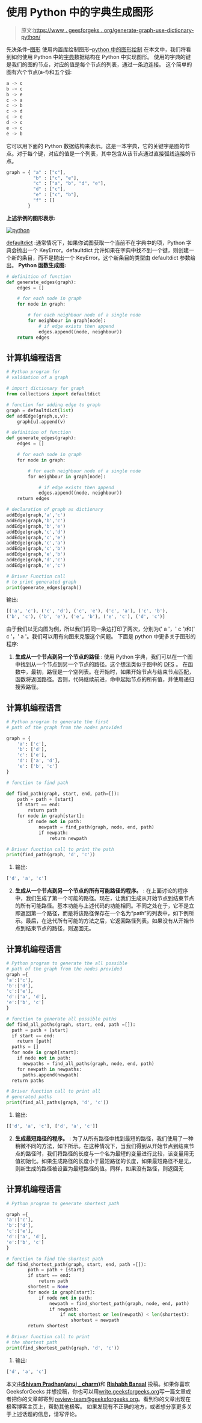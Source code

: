 # 使用 Python 中的字典生成图形

> 原文:[https://www . geesforgeks . org/generate-graph-use-dictionary-python/](https://www.geeksforgeeks.org/generate-graph-using-dictionary-python/)

先决条件–[图形](https://www.geeksforgeeks.org/graph-and-its-representations/)
使用内置库绘制图形–[python 中的图形绘制](https://www.geeksforgeeks.org/graph-plotting-in-python-set-1/)
在本文中，我们将看到如何使用 Python 中的[字典](https://www.geeksforgeeks.org/python-set-4-dictionary-keywords-python/)数据结构在 Python 中实现图形。
使用的字典的键是我们的图的节点，对应的值是每个节点的列表，通过一条边连接。
这个简单的图有六个节点(a-f)和五个弧:

```py
a -> c
b -> c
b -> e
c -> a
c -> b
c -> d
c -> e
d -> c
e -> c
e -> b

```

它可以用下面的 Python 数据结构来表示。这是一本字典，它的关键字是图的节点。对于每个键，对应的值是一个列表，其中包含从该节点通过直接弧线连接的节点。

```py
graph = { "a" : ["c"],
          "b" : ["c", "e"],
          "c" : ["a", "b", "d", "e"],
          "d" : ["c"],
          "e" : ["c", "b"],
          "f" : []
        } 

```

**上述示例的图形表示:**

[![python](img/d9ad3ae8e0a8572d36c4e9825088daff.png)](https://media.geeksforgeeks.org/wp-content/uploads/python1.jpg)

[defaultdict](https://docs.python.org/2/library/collections.html#collections.defaultdict) :通常情况下，如果你试图获取一个当前不在字典中的项，Python 字典会抛出一个 KeyError。defaultdict 允许如果在字典中找不到一个键，则创建一个新的条目，而不是抛出一个 KeyError。这个新条目的类型由 defaultdict 参数给出。
**Python 函数生成图:**

```py
# definition of function
def generate_edges(graph):
    edges = []

    # for each node in graph
    for node in graph:

        # for each neighbour node of a single node
        for neighbour in graph[node]:
            # if edge exists then append
            edges.append((node, neighbour))
    return edges

```

## 计算机编程语言

```py
# Python program for 
# validation of a graph

# import dictionary for graph
from collections import defaultdict

# function for adding edge to graph
graph = defaultdict(list)
def addEdge(graph,u,v):
    graph[u].append(v)

# definition of function
def generate_edges(graph):
    edges = []

    # for each node in graph
    for node in graph:

        # for each neighbour node of a single node
        for neighbour in graph[node]:

            # if edge exists then append
            edges.append((node, neighbour))
    return edges

# declaration of graph as dictionary
addEdge(graph,'a','c')
addEdge(graph,'b','c')
addEdge(graph,'b','e')
addEdge(graph,'c','d')
addEdge(graph,'c','e')
addEdge(graph,'c','a')
addEdge(graph,'c','b')
addEdge(graph,'e','b')
addEdge(graph,'d','c')
addEdge(graph,'e','c')

# Driver Function call 
# to print generated graph
print(generate_edges(graph)) 
```

输出:

```py
[('a', 'c'), ('c', 'd'), ('c', 'e'), ('c', 'a'), ('c', 'b'), 
('b', 'c'), ('b', 'e'), ('e', 'b'), ('e', 'c'), ('d', 'c')]

```

由于我们以无向图为例，所以我们将同一条边打印了两次，分别为(' a '，' c ')和(' c '，' a '。我们可以用有向图来克服这个问题。
下面是 python 中更多关于图形的程序:

1.  **生成从一个节点到另一个节点的路径** :
    使用 Python 字典，我们可以在一个图中找到从一个节点到另一个节点的路径。这个想法类似于图中的 [DFS](https://www.geeksforgeeks.org/depth-first-traversal-for-a-graph/) 。
    在函数中，最初，路径是一个空列表。在开始时，如果开始节点与结束节点匹配，函数将返回路径。否则，代码继续前进，命中起始节点的所有值，并使用递归搜索路径。

## 计算机编程语言

```py
# Python program to generate the first
# path of the graph from the nodes provided

graph = {
    'a': ['c'],
    'b': ['d'],
    'c': ['e'],
    'd': ['a', 'd'],
    'e': ['b', 'c']
}

# function to find path

def find_path(graph, start, end, path=[]):
    path = path + [start]
    if start == end:
        return path
    for node in graph[start]:
        if node not in path:
            newpath = find_path(graph, node, end, path)
            if newpath:
                return newpath

# Driver function call to print the path
print(find_path(graph, 'd', 'c'))
```

1.  输出:

```py
['d', 'a', 'c']

```

2.  **生成从一个节点到另一个节点的所有可能路径的程序。** :
    在上面讨论的程序中，我们生成了第一个可能的路径。现在，让我们生成从开始节点到结束节点的所有可能路径。基本功能与上述代码的功能相同。不同之处在于，它不是立即返回第一个路径，而是将该路径保存在一个名为“path”的列表中，如下例所示。最后，在迭代所有可能的方法之后，它返回路径列表。如果没有从开始节点到结束节点的路径，则返回无。

## 计算机编程语言

```py
# Python program to generate the all possible
# path of the graph from the nodes provided
graph ={
'a':['c'],
'b':['d'],
'c':['e'],
'd':['a', 'd'],
'e':['b', 'c']
}

# function to generate all possible paths
def find_all_paths(graph, start, end, path =[]):
  path = path + [start]
  if start == end:
    return [path]
  paths = []
  for node in graph[start]:
    if node not in path:
      newpaths = find_all_paths(graph, node, end, path)
    for newpath in newpaths:
      paths.append(newpath)
  return paths

# Driver function call to print all 
# generated paths
print(find_all_paths(graph, 'd', 'c'))
```

1.  输出:

```py
[['d', 'a', 'c'], ['d', 'a', 'c']]

```

2.  **生成最短路径的程序。** :
    为了从所有路径中找到最短的路径，我们使用了一种稍微不同的方法，如下所示。在这种情况下，当我们得到从开始节点到结束节点的路径时，我们将路径的长度与一个名为最短的变量进行比较，该变量用无值初始化。如果生成路径的长度小于最短路径的长度，如果最短路径不是无，则新生成的路径被设置为最短路径的值。同样，如果没有路径，则返回无

## 计算机编程语言

```py
# Python program to generate shortest path

graph ={
'a':['c'],
'b':['d'],
'c':['e'],
'd':['a', 'd'],
'e':['b', 'c']
}

# function to find the shortest path
def find_shortest_path(graph, start, end, path =[]):
        path = path + [start]
        if start == end:
            return path
        shortest = None
        for node in graph[start]:
            if node not in path:
                newpath = find_shortest_path(graph, node, end, path)
                if newpath:
                    if not shortest or len(newpath) < len(shortest):
                        shortest = newpath
        return shortest

# Driver function call to print
# the shortest path
print(find_shortest_path(graph, 'd', 'c'))
```

1.  输出:

```py
['d', 'a', 'c']

```

本文由[**Shivam Pradhan(anuj _ charm)**](https://www.facebook.com/anuj.charm)和 [**Rishabh Bansal**](https://www.linkedin.com/in/rishabh-bansal-9b4b71108/) 投稿。如果你喜欢 GeeksforGeeks 并想投稿，你也可以用[write.geeksforgeeks.org](https://write.geeksforgeeks.org)写一篇文章或者把你的文章邮寄到 review-team@geeksforgeeks.org。看到你的文章出现在极客博客主页上，帮助其他极客。
如果发现有不正确的地方，或者想分享更多关于上述话题的信息，请写评论。